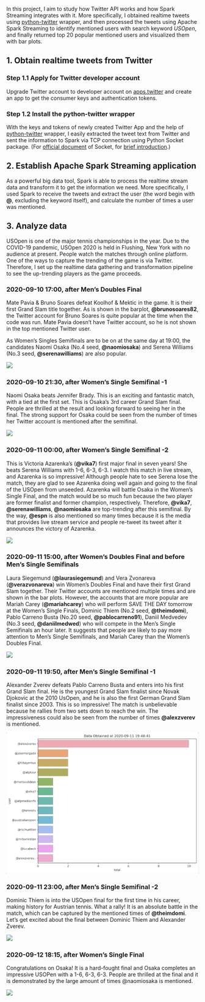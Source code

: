 In this project, I aim to study how Twitter API works and how Spark Streaming integrates with it. More specifically, I obtained realtime tweets using [python-twitter](https://github.com/bear/python-twitter) wrapper, and then processed the tweets using Apache Spark Streaming to identify mentioned users with search keyword *USOpen*, and finally returned top 20 popular mentioned users and visualized them with bar plots.


## 1. Obtain realtime tweets from Twitter
### Step 1.1 Apply for Twitter developer account

Upgrade Twitter account to developer account on [apps.twitter](https://apps.twitter.com/) and create an app to get the consumer keys and authentication tokens.

### Step 1.2 Install the python-twitter wrapper

With the keys and tokens of newly created Twitter App and the help of [python-twitter](https://github.com/bear/python-twitter) wrapper, I easily extracted the tweet text from Twitter and sent the information to Spark via TCP connection using Python Socket package. (For [official document](https://docs.python.org/3/library/socket.html) of Socket, for [brief introduction](https://zhuanlan.zhihu.com/p/39982451).)


## 2. Establish Apache Spark Streaming application

As a powerful big data tool, Spark is able to process the realtime stream data and transform it to get the information we need. More specifically, I used Spark to receive the tweets and extract the user (the word begin with **@**, excluding the keyword itself), and calculate the number of times a user was mentioned. 



## 3. Analyze data
USOpen is one of the major tennis championships in the year. Due to the COVID-19 pandemic, USOpen 2020 is held in Flushing, New York with no audience at present. People watch the matches through online platform. One of the ways to capture the trending of the game is via Twitter. Therefore, I set up the realtime data gathering and transformation pipeline to see the up-trending players as the game proceeds.


### 2020-09-10 17:00, after Men’s Doubles Final

Mate Pavia & Bruno Soares defeat Koolhof & Mektic in the game. It is their first Grand Slam title together. As is shown in the barplot, **@brunosoares82**, the Twitter account for Bruno Soares is quite popular at the time when the code was run. Mate Pavia doesn’t have Twitter account, so he is not shown in the top mentioned Twitter user. 

As Women’s Singles Semifinals are to be on at the same day at 19:00, the candidates Naomi Osaka (No.4 seed, **@naomiosaka**) and Serena Williams (No.3 seed, **@serenawilliams**) are also popular.

![](/images/0910-17.gif)



### 2020-09-10 21:30, after Women’s Single Semifinal -1
Naomi Osaka beats Jennifer Brady. This is an exciting and fantastic match, with a tied at the first set. This is Osaka’s 3rd career Grand Slam final. People are thrilled at the result and looking forward to seeing her in the final. The strong support for Osaka could be seen from the number of times her Twitter account is mentioned after the semifinal.

![](/images/0910-21.gif)



### 2020-09-11 00:00, after Women’s Single Semifinal -2

This is Victoria Azarenka’s (**@vika7**) first major final in seven years! She beats Serena Williams with 1-6, 6-3, 6-3. I watch this match in live stream, and Azarenka is so impressive! Although people hate to see Serena lose the match, they are glad to see Azarenka doing well again and going to the final of the USOpen from unseeded. Azarenka will battle Osaka in the Women’s Single Final, and the match would be so much fun because the two player are former finalist and former champion, respectively. Therefore, **@vika7**, **@serenawilliams**, **@naomiosaka** are top-trending after this semifinal. By the way, **@espn** is also mentioned so many times because it is the media that provides live stream service and people re-tweet its tweet after it announces the victory of Azarenka. 

![](/images/0911-00.gif)


### 2020-09-11 15:00, after Women’s Doubles Final and before Men’s Single Semifinals
Laura Siegemund (**@laurasiegemund**) and Vera Zvonareva (**@verazvonareva**) win Women’s Doubles Final and have their first Grand Slam together. Their Twitter accounts are mentioned multiple times and are shown in the bar plots. However, the accounts that are more popular are Mariah Carey (**@mariahcarey**) who will perform SAVE THE DAY tomorrow at the Women’s Single Finals, Dominic Thiem (No.2 seed, **@theimdomi**),  Pablo Carreno Busta (No.20 seed, **@pablocarreno91**), Daniil Medvedev (No.3 seed, **@daniilmedwed**) who will compete in the Men’s Single Semifinals an hour later. It suggests that people are likely to pay more attention to Men’s Single Semifinals, and Mariah Carey than the Women’s Doubles Final. 

![](/images/0911-15.gif)

### 2020-09-11 19:50, after Men’s Single Semifinal -1
Alexander Zverev defeats Pablo Carreno Busta and enters into his first Grand Slam final. He is the youngest Grand Slam finalist since Novak Djokovic at the 2010 UsOpen, and he is also the first German Grand Slam finalist since 2003. This is so impressive! The match is unbelievable because he rallies from two sets down to reach the win. The impressiveness could also be seen from the number of times **@alexzverev** is mentioned. 

![](/images/0911-20.gif)


### 2020-09-11 23:00, after Men’s Single Semifinal -2
Dominic Thiem is into the USOpen final for the first time in his career, making history for Austrian tennis. What a rally! It is an absolute battle in the match, which can be captured by the mentioned times of **@theimdomi**. Let’s get excited about the final between Dominic Thiem and Alexander Zverev.

![](/images/0911-23.gif)

### 2020-09-12 18:15, after Women’s Single Final
Congratulations on Osaka! It is a hard-fought final and Osaka completes an impressive USOPen with a 1-6, 6-3, 6-3. People are thrilled at the final and it is demonstrated by the large amount of times @naomiosaka is mentioned.

![](/images/0912-18.gif)